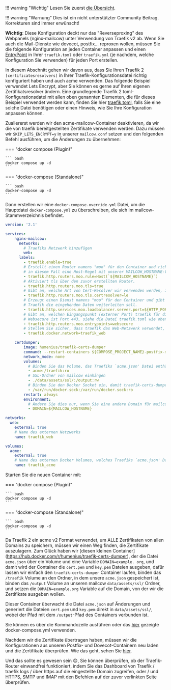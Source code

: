 !!! warning "Wichtig"
    Lesen Sie zuerst [die Übersicht](r_p.md).

!!! warning "Warnung"
    Dies ist ein nicht unterstützter Community Beitrag. Korrekturen sind immer erwünscht!

**Wichtig**: Diese Konfiguration deckt nur das "Reverseproxing" des Webpanels (nginx-mailcow) unter Verwendung von Traefik v2 ab. Wenn Sie auch die Mail-Dienste wie dovecot, postfix... reproxen wollen, müssen Sie die folgende Konfiguration an jeden Container anpassen und einen [EntryPoint](https://docs.traefik.io/routing/entrypoints/) in Ihrer `traefik.toml` oder `traefik.yml` (je nachdem, welche Konfiguration Sie verwenden) für jeden Port erstellen. 

In diesem Abschnitt gehen wir davon aus, dass Sie Ihren Traefik 2 `[certificatesresolvers]` in Ihrer Traefik-Konfigurationsdatei richtig konfiguriert haben und auch acme verwenden. Das folgende Beispiel verwendet Lets Encrypt, aber Sie können es gerne auf Ihren eigenen Zertifikatsresolver ändern. Eine grundlegende Traefik 2 toml-Konfigurationsdatei mit allen oben genannten Elementen, die für dieses Beispiel verwendet werden kann, finden Sie hier [traefik.toml](https://github.com/Frenzoid/TraefikBasicConfig/blob/master/traefik.toml), falls Sie eine solche Datei benötigen oder einen Hinweis, wie Sie Ihre Konfiguration anpassen können.

Zuallererst werden wir den acme-mailcow-Container deaktivieren, da wir die von traefik bereitgestellten Zertifikate verwenden werden.
Dazu müssen wir `SKIP_LETS_ENCRYPT=y` in unserer `mailcow.conf` setzen und den folgenden Befehl ausführen, um die Änderungen zu übernehmen:

=== "docker compose (Plugin)"

    ``` bash
    docker compose up -d
    ```

=== "docker-compose (Standalone)"

    ``` bash
    docker-compose up -d
    ```

Dann erstellen wir eine `docker-compose.override.yml` Datei, um die Hauptdatei `docker-compose.yml` zu überschreiben, die sich im mailcow-Stammverzeichnis befindet. 

```yaml
version: '2.1'

services:
    nginx-mailcow:
      networks:
        # Traefiks Netzwerk hinzufügen
        web:
      labels:
        - traefik.enable=true
        # Erstellt einen Router namens "moo" für den Container und richtet eine Regel ein, um den Container mit einer bestimmten Regel zu verknüpfen,
        # in diesem Fall eine Host-Regel mit unserer MAILCOW_HOSTNAME-Variable.
        - traefik.http.routers.moo.rule=Host(`${MAILCOW_HOSTNAME}`)
        # Aktiviert tls über den zuvor erstellten Router.
        - traefik.http.routers.moo.tls=true
        # Gibt an, welche Art von Cert-Resolver wir verwenden werden, in diesem Fall le (Lets Encrypt).
        - traefik.http.routers.moo.tls.certresolver=le
        # Erzeugt einen Dienst namens "moo" für den Container und gibt an, welchen internen Port des Containers
        # Traefik die eingehenden Daten weiterleiten soll.
        - traefik.http.services.moo.loadbalancer.server.port=${HTTP_PORT}
        # Gibt an, welchen Eingangspunkt (externer Port) traefik für diesen Container abhören soll.
        # Websecure ist Port 443, siehe die Datei traefik.toml wie oben.
        - traefik.http.routers.moo.entrypoints=websecure
        # Stellen Sie sicher, dass traefik das Web-Netzwerk verwendet, nicht das mailcowdockerized_mailcow-network
        - traefik.docker.network=traefik_web

    certdumper:
        image: humenius/traefik-certs-dumper
        command: --restart-containers ${COMPOSE_PROJECT_NAME}-postfix-mailcow-1,${COMPOSE_PROJECT_NAME}-nginx-mailcow-1,${COMPOSE_PROJECT_NAME}-dovecot-mailcow-1
        network_mode: none
        volumes:
          # Binden Sie das Volume, das Traefiks `acme.json' Datei enthält, ein
          - acme:/traefik:ro
          # SSL-Ordner von mailcow einhängen
          - ./data/assets/ssl/:/output:rw
          # Binden Sie den Docker Socket ein, damit traefik-certs-dumper die Container neu starten kann
          - /var/run/docker.sock:/var/run/docker.sock:ro
        restart: always
        environment:
          # Ändern Sie dies nur, wenn Sie eine andere Domain für mailcows Web-Frontend verwenden als in der Standard-Konfiguration
          - DOMAIN=${MAILCOW_HOSTNAME}

networks:
  web:
    external: true
    # Name des externen Netzwerks
    name: traefik_web

volumes:
  acme:
    external: true
    # Name des externen Docker Volumes, welches Traefiks `acme.json' Datei enthält
    name: traefik_acme
```

Starten Sie die neuen Container mit:

=== "docker compose (Plugin)"

    ``` bash
    docker compose up -d
    ```

=== "docker-compose (Standalone)"

    ``` bash
    docker-compose up -d
    ```

Da Traefik 2 ein acme v2 Format verwendet, um ALLE Zertifikaten von allen Domains zu speichern, müssen wir einen Weg finden, die Zertifikate auszulagern. Zum Glück haben wir [diesen kleinen Container] (https://hub.docker.com/r/humenius/traefik-certs-dumper), der die Datei `acme.json` über ein Volume und eine Variable `DOMAIN=example. org`, und damit wird der Container die `cert.pem` und `key.pem` Dateien ausgeben, dafür lassen wir einfach den `traefik-certs-dumper` Container laufen, binden das `/traefik` Volume an den Ordner, in dem unsere `acme.json` gespeichert ist, binden das `/output` Volume an unseren mailcow `data/assets/ssl/` Ordner, und setzen die `DOMAIN=example.org` Variable auf die Domain, von der wir die Zertifikate ausgeben wollen. 

Dieser Container überwacht die Datei `acme.json` auf Änderungen und generiert die Dateien `cert.pem` und `key.pem` direkt in `data/assets/ssl/`, wobei der Pfad mit dem `/output`-Pfad des Containers verbunden ist.

Sie können es über die Kommandozeile ausführen oder das [hier](https://hub.docker.com/r/humenius/traefik-certs-dumper) gezeigte docker-compose.yml verwenden.

Nachdem wir die Zertifikate übertragen haben, müssen wir die Konfigurationen aus unseren Postfix- und Dovecot-Containern neu laden und die Zertifikate überprüfen. Wie das geht, sehen Sie [hier](https://docs.mailcow.email/de/post_installation/firststeps-ssl/#ein-eigenes-zertifikat-verwenden).

Und das sollte es gewesen sein 😊, Sie können überprüfen, ob der Traefik-Router einwandfrei funktioniert, indem Sie das Dashboard von Traefik / traefik logs / über https auf die eingestellte Domain zugreifen, oder / und HTTPS, SMTP und IMAP mit den Befehlen auf der zuvor verlinkten Seite überprüfen.
